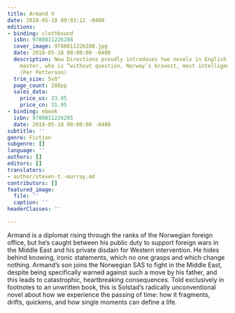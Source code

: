 ```yaml
---
title: Armand V
date: 2018-05-18 09:03:12 -0400
editions:
- binding: clothbound
  isbn: 9780811226288
  cover_image: 9780811226288.jpg
  date: 2018-05-18 00:00:00 -0400
  description: New Directions proudly introduces two novels in English by the Norwegian
    master, who is “without question, Norway’s bravest, most intelligent novelist”
    (Per Petterson)
  trim_size: 5x8"
  page_count: 288pp
  sales_data:
    price_us: 23.95
    price_cn: 31.95
- binding: ebook
  isbn: 9780811226295
  date: 2018-05-18 00:00:00 -0400
subtitle: ''
genre: Fiction
subgenre: []
language: ''
authors: []
editors: []
translators:
- author/steven-t.-murray.md
contributors: []
featured_image:
  file: ''
  caption: ''
headerClasses: ''

---
```

Armand is a diplomat rising through the ranks of the Norwegian foreign office, but he’s caught between his public duty to support foreign wars in the Middle East and his private disdain for Western intervention. He hides behind knowing, ironic statements, which no one grasps and which change nothing. Armand’s son joins the Norwegian SAS to fight in the Middle East, despite being specifically warned against such a move by his father, and this leads to catastrophic, heartbreaking consequences. Told exclusively in footnotes to an unwritten book, this is Solstad’s radically unconventional novel about how we experience the passing of time: how it fragments, drifts, quickens, and how single moments can define a life.